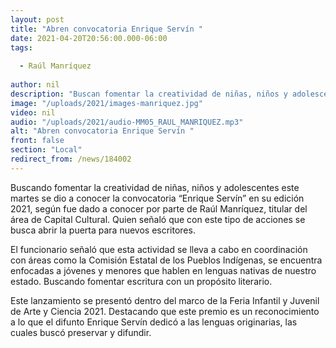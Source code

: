 ```yaml
---
layout: post
title: "Abren convocatoria Enrique Servín "
date: 2021-04-20T20:56:00.000-06:00
tags:
  
  - Raúl Manríquez
  
author: nil
description: "Buscan fomentar la creatividad de niñas, niños y adolescentes este martes en lenguas indígenas."
image: "/uploads/2021/images-manriquez.jpg"
video: nil
audio: "/uploads/2021/audio-MM05_RAUL_MANRIQUEZ.mp3"
alt: "Abren convocatoria Enrique Servín "
front: false
section: "Local"
redirect_from: /news/184002
---
```


Buscando fomentar la creatividad de niñas, niños y adolescentes este martes se dio a conocer la convocatoria “Enrique Servín” en su edición 2021, según fue dado a conocer por parte de Raúl Manríquez, titular del área de Capital Cultural. Quien señaló que con este tipo de acciones se busca abrir la puerta para nuevos escritores.

El funcionario señaló que esta actividad se lleva a cabo en coordinación con áreas como la Comisión Estatal de los Pueblos Indígenas, se encuentra enfocadas a jóvenes y menores que hablen en lenguas nativas de nuestro estado. Buscando fomentar escritura con un propósito literario.

Este lanzamiento se presentó dentro del marco de la Feria Infantil y Juvenil de Arte y Ciencia 2021. Destacando que este premio es un reconocimiento a lo que el difunto Enrique Servín dedicó a las lenguas originarias, las cuales buscó preservar y difundir.
